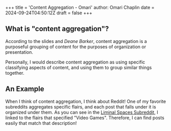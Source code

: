 +++
title = 'Content Aggregation - Omari'
author: Omari Chaplin
date = 2024-09-24T04:50:12Z
draft = false
+++
## What is "content aggregation"?

According to the slides and *Deane Barker*, content aggregation is a purposeful grouping of content for the purposes of organization or presentation.

Personally, I would describe content aggregation as using specific classifying aspects of content, and using them to group similar things together.

## An Example
When I think of content aggregation, I think about Reddit! One of my favorite subreddits aggregates specific flairs, and each post that falls under it is organized under them. As you can see in the [Liminal Spaces Subreddit](https://www.reddit.com/r/LiminalSpace/?f=flair_name%3A%22Video%20Game%22), I linked to the flairs that specified "Video Games". Therefore, I can find posts easily that match that description!
